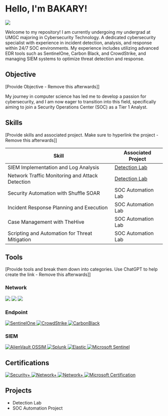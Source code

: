# Hello, I'm BAKARY! 
<a href="https://www.linkedin.com/in/b-sa/"><img src="https://img.shields.io/badge/-LinkedIn-0072b1?&style=for-the-badge&logo=linkedin&logoColor=white" /></a>

Welcome to my repository! I am currently undergoing my undergrad at UMGC majoring in Cybersecurity Technology. A dedicated cybersecurity specialist with experience in incident detection, analysis, and response within 24/7 SOC environments. My experience includes utilizing advanced EDR tools such as SentinelOne, Carbon Black, and CrowdStrike, and managing SIEM systems to optimize threat detection and response. 


## Objective
[Provide Objective - Remove this afterwards]]

My journey in computer science has led me to develop a passion for cybersecurity, and I am now eager to transition into this field, specifically aiming to join a Security Operations Center (SOC) as a Tier 1 Analyst.

## Skills
[Provide skills and associated project. Make sure to hyperlink the project - Remove this afterwards]]

| Skill                                         | Associated Project         |
|-----------------------------------------------|----------------------------|
| SIEM Implementation and Log Analysis          | <a href="https://google.com">Detection Lab</a>|
| Network Traffic Monitoring and Attack Detection | <a href="https://google.com">Detection Lab</a>|
| Security Automation with Shuffle SOAR         | SOC Automation Lab|
| Incident Response Planning and Execution      | SOC Automation Lab|
| Case Management with TheHive                  | SOC Automation Lab|
| Scripting and Automation for Threat Mitigation | SOC Automation Lab|

## Tools
[Provide tools and break them down into categories. Use ChatGPT to help create the link - Remove this afterwards]]

### Network
<div>
    <img src="https://img.shields.io/badge/-Wireshark-1679A7?&style=for-the-badge&logo=Wireshark&logoColor=white" />
    <img src="https://img.shields.io/badge/-Suricata-EF3B2D?&style=for-the-badge&logo=Suricata&logoColor=white" />
    <img src="https://img.shields.io/badge/-Zeek-777BB4?&style=for-the-badge&logo=Zeek&logoColor=white" />
</div>

### Endpoint
<div>
<a href="https://www.sentinelone.com/?utm_medium=paid-display&utm_source=gdn-paid&utm_campaign=nam-pmax-wtd-in-market-ppc&gclid=cjwkcajw-o6zbhaseiwaohegxbyk1l2f10hh7vcjc8poructhgntsbxxm5edhzfdi4a5_mpnpej1lbocreqqavd_bwe">
    <img src="https://img.shields.io/badge/-SentinelOne-5B2B82?&style=for-the-badge&logo=SentinelOne&logoColor=white" alt="SentinelOne">
</a>
   <a href="https://www.crowdstrike.com/en-us/">
    <img src="https://img.shields.io/badge/-CrowdStrike-E01F3D?&style=for-the-badge&logo=CrowdStrike&logoColor=white" alt="CrowdStrike">
</a>
  <a href="https://www.vmware.com/products/carbon-black-endpoint.html">
    <img src="https://img.shields.io/badge/-CarbonBlack-007CBA?&style=for-the-badge&logo=VMware&logoColor=white" alt="CarbonBlack">
</a>
</div>

### SIEM
<div>
   <a href="https://cybersecurity.att.com/products/ossim">
    <img src="https://img.shields.io/badge/-AlienVault%20OSSIM-0288D1?&style=for-the-badge&logo=AlientVault&logoColor=white" alt="AlienVault OSSIM">
</a>
    <a href="https://www.splunk.com/">
    <img src="https://img.shields.io/badge/-Splunk-000000?&style=for-the-badge&logo=Splunk&logoColor=white" alt="Splunk">
</a>
   <a href="https://www.elastic.co/">
    <img src="https://img.shields.io/badge/-Elastic-005571?&style=for-the-badge&logo=Elastic&logoColor=white" alt="Elastic">
</a>
  <a href="https://azure.microsoft.com/en-us/products/microsoft-sentinel">
    <img src="https://img.shields.io/badge/-Microsoft%20Sentinel-0078D4?&style=for-the-badge&logo=Microsoft&logoColor=white" alt="Microsoft Sentinel">
</a>

</div>

## Certifications
<div>

<a href="https://www.credly.com/badges/7f581592-ef30-4255-b4c7-6684b626dcfe/linked_in_profile">
    <img src="https://img.shields.io/badge/-Security%2B-FF0000?&style=for-the-badge&logo=CompTIA&logoColor=white" alt="Security+">
</a>
<a href="https://www.credly.com/badges/b61a716a-148f-447c-9a6c-ee1d1f86153f">
    <img src="https://img.shields.io/badge/-Network%2B-FF0000?&style=for-the-badge&logo=CompTIA&logoColor=white" alt="Network+">
</a>
<a href="https://www.credly.com/badges/9bac29fe-7bf3-4c27-8b91-ddc75f0476b8/linked_in_profile">
    <img src="https://img.shields.io/badge/-Network%2B-FF0000?&style=for-the-badge&logo=CompTIA&logoColor=white" alt="Network+">
</a>
<a href="https://learn.microsoft.com/en-us/users/bakarysawaneh-5011/credentials/a722ac89f6492ed1">
    <img src="https://img.shields.io/badge/-Microsoft%20Certification-0078D4?style=for-the-badge&logo=Microsoft&logoColor=white" alt="Microsoft Certification">
</a>

</div>

## Projects
- Detection Lab
- SOC Automation Project

